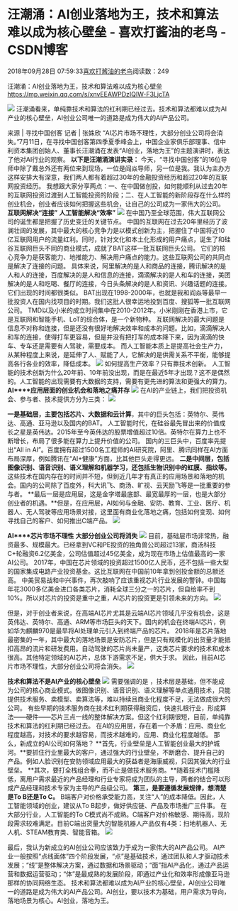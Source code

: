
# 汪潮涌：AI创业落地为王，技术和算法难以成为核心壁垒 - 喜欢打酱油的老鸟 - CSDN博客


2018年09月28日 07:59:33[喜欢打酱油的老鸟](https://me.csdn.net/weixin_42137700)阅读数：249


汪潮涌：AI创业落地为王，技术和算法难以成为核心壁垒
https://mp.weixin.qq.com/s/xnvEEAWPDzIQIW-F3LjcTA

![](https://img-blog.csdn.net/20180928075735890?watermark/2/text/aHR0cHM6Ly9ibG9nLmNzZG4ubmV0L3dlaXhpbl80MjEzNzcwMA==/font/5a6L5L2T/fontsize/400/fill/I0JBQkFCMA==/dissolve/70)
汪潮涌看来，单纯靠技术和算法的红利期已经过去。技术和算法都难以成为AI产业的核心壁垒，AI创业公司唯一的道路是成为伟大的AI产品公司。

来源 | 寻找中国创客
记者 | 张姝欣
“AI芯片市场不理性，大部分创业公司将会消失。”7月11日，在寻找中国创客第四季夏季峰会上，中国企业家俱乐部理事、信中利资本集团创始人、董事长汪潮涌在发表“AI创业，落地为王”的主题演讲时，表达了他对AI行业的观察。
**以下是汪潮涌演讲实录：**
今天，“寻找中国创客”的16位导师中除了戴总外还有两位来到现场，一位是阎焱导师，另一位是我。我认为主办方这样安排大有深意，我们两人都有着超过30年的金融投资经历和超过20年的互联网投资经历。
我想跟大家分享两点：一、在中国做创投，如何能顺利从过去20年的互联网投资过渡到人工智能投资的阶段；二、在人工智能的新阶段存在什么样的创业机会，创业者应该如何把握这些机会，让自己的公司成为一家伟大的公司。
**互联网解决“连接”**
**人工智能解决“效率”**
![](https://img-blog.csdn.net/20180928075716938?watermark/2/text/aHR0cHM6Ly9ibG9nLmNzZG4ubmV0L3dlaXhpbl80MjEzNzcwMA==/font/5a6L5L2T/fontsize/400/fill/I0JBQkFCMA==/dissolve/70)
在中国乃至全球范围，伟大互联网公司的诞生都是把握了历史变迁的关键节点。
中国的互联网在过去20年里经历了波澜壮阔的发展，其中最大的核心竞争力是以模式创新为主，把握住了中国将近10亿互联网用户的流量红利。同时，针对文化和本土化形成的用户痛点，诞生了和硅谷互联网巨头不同的商业模式，成就了BAT这样一批互联网巨头公司。
它们的核心竞争力是获客能力、地推能力、解决用户痛点的能力。这些互联网公司的共同点是解决了连接的问题。
具体来说，阿里解决的是人和商品的连接，腾讯解决的是人和人的连接，百度解决的是人和信息的连接，滴滴解决的是人和车的连接，美团解决的是人和吃喝、餐厅的连接，今日头条解决的是人和资讯、兴趣话题的连接。
它们出现的时间都很类似。
BAT出现在1998-2000年，也就是我和阎焱等最早一批投资人在国内找项目的时期。我们这批人很幸运地投到百度、搜狐等一批互联网公司。
TMD以及小米的成立时间集中在2010-2012年。小米刚刚在香港上市，它是互联网和智能手机、LoT的综合体，是一个新物种。
互联网解决的最大问题是信息不对称和连接，但是还没有很好地解决效率和成本的问题。比如，滴滴解决人和车的连接，使得打车更容易，但是并没有把打车的成本降下来，因为滴滴的快车、专车还是需要有人驾驶，需要成本。
而人工智能本质上是提高社会生产力，从某种程度上来说，是延伸了人、赋能了人，它解决的是供需关系不平衡，能够提高各行各业的效率，降低成本。
﻿![](https://img-blog.csdn.net/20180928075748915?watermark/2/text/aHR0cHM6Ly9ibG9nLmNzZG4ubmV0L3dlaXhpbl80MjEzNzcwMA==/font/5a6L5L2T/fontsize/400/fill/I0JBQkFCMA==/dissolve/70)﻿
如何提高生产效率？只有靠技术创新。
人工智能的技术创新为什么20年前、10年前没出现，而是在最近5年才出现？这不是偶然的。人工智能的出现需要有大数据的支持，需要有更先进的算法和更强大的算力。
**AI****应用层面的创业机会和落地之痛并存**
![](https://img-blog.csdn.net/20180928075716592?watermark/2/text/aHR0cHM6Ly9ibG9nLmNzZG4ubmV0L3dlaXhpbl80MjEzNzcwMA==/font/5a6L5L2T/fontsize/400/fill/I0JBQkFCMA==/dissolve/70)
在AI的产业链上，我们把投资机会、参与者、技术提供方分为三类：
![](https://img-blog.csdn.net/20180928075802439?watermark/2/text/aHR0cHM6Ly9ibG9nLmNzZG4ubmV0L3dlaXhpbl80MjEzNzcwMA==/font/5a6L5L2T/fontsize/400/fill/I0JBQkFCMA==/dissolve/70)

**一是基础层，主要包括芯片、大数据和云计算**，其中的巨头包括：英特尔、英伟达、高通、亚马逊以及国内的BAT。
人工智能时代，在硅谷最先冒出来的价值成长之星是英伟达。2015年至今英伟达的股票增值超过10倍。英特尔在算力上也不断增长，布局了很多能在算力上提升价值的公司。
国内的三巨头中，百度率先提出“All in AI”。百度拥有超过1500名工程师的AI研究院，阿里、腾讯同样在AI方面布局深厚，例如腾讯在“AI+健康”方面，比其他巨头走得更远。
**二是中间层，包括图像识别、语音识别、语义理解和机器学习，还包括生物识别中的虹膜、指纹等。**
这些技术在国内存在的时间并不短，但到近几年才有真正的应用场景和落地的机会。国内的公司除了百度外，科大讯飞、商汤、旷视、云天励飞等是一批重要的参与者。
**最后一层是应用层，这是金字塔最底部、最宽最厚的一层，也是大部分创业者的机遇。**但是，在应用层，AI如何与金融、安防、教育、工业、医疗、机器人、无人驾驶等应用场景对接，这里面有商业化落地之痛，包括如何变现、如何寻找自己的客户、如何推出C端产品。
![](https://img-blog.csdn.net/20180928075815278?watermark/2/text/aHR0cHM6Ly9ibG9nLmNzZG4ubmV0L3dlaXhpbl80MjEzNzcwMA==/font/5a6L5L2T/fontsize/400/fill/I0JBQkFCMA==/dissolve/70)

**AI****芯片市场不理性**
**大部分创业公司将消失**
![](https://img-blog.csdn.net/20180928075716624?watermark/2/text/aHR0cHM6Ly9ibG9nLmNzZG4ubmV0L3dlaXhpbl80MjEzNzcwMA==/font/5a6L5L2T/fontsize/400/fill/I0JBQkFCMA==/dissolve/70)
目前，基础层市场非常热，融资最多、规模最大。已经拿到VC和PE投资的独角兽公司超过13家，商汤科技C+轮融资6.2亿美金，公司估值超过45亿美金，成为现在市场上估值最高的一家AI公司。
2017年，中国在芯片领域的投资超过1500亿人民币，还不包括一些大型的国家集成电路产业投资基金。这比互联网在中国前10年拿到创投金额的总额还高。
中美贸易战和中兴事件，再次敲响了应该重视芯片行业发展的警钟。中国每年花3000多亿美金进口各类芯片，消耗全球三分之一的芯片，但自给率不到10%。所以对芯片的投资是重中之重，AI芯片的投资更是引领未来的方向。
![](https://img-blog.csdn.net/20180928075827321?watermark/2/text/aHR0cHM6Ly9ibG9nLmNzZG4ubmV0L3dlaXhpbl80MjEzNzcwMA==/font/5a6L5L2T/fontsize/400/fill/I0JBQkFCMA==/dissolve/70)

但是，对于创业者来说，在高端AI芯片尤其是云端AI芯片领域几乎没有机会，这是英伟达、英特尔、高通、ARM等市场巨头的天下。国内的机会在终端AI芯片，例如华为麒麟970是最早将AI处理单元引入到终端产品的芯片。
2018年是芯片落地最密集的一年，其中最大的落地场景是安防芯片，但是只有规模化的出货量才能抵扣高昂的流片和研发费用。自动驾驶的芯片尚未量产，这类芯片要求的技术和成本很高。其他特定领域的AI芯片，总体下游需求不足，供大于求。
因此，目前AI芯片市场不理性，大部分创业公司将会消失。
![](https://img-blog.csdn.net/20180928075840814?watermark/2/text/aHR0cHM6Ly9ibG9nLmNzZG4ubmV0L3dlaXhpbl80MjEzNzcwMA==/font/5a6L5L2T/fontsize/400/fill/I0JBQkFCMA==/dissolve/70)

**技术和算法不是AI产业的核心壁垒**
![](https://img-blog.csdn.net/20180928075716599?watermark/2/text/aHR0cHM6Ly9ibG9nLmNzZG4ubmV0L3dlaXhpbl80MjEzNzcwMA==/font/5a6L5L2T/fontsize/400/fill/I0JBQkFCMA==/dissolve/70)
需要强调的是 ，技术层是基础，但不能成为公司的核心商业模式。做图像识别、语音识别、语义理解等单点通用技术，只能提供技术服务、卖模型、卖算法等，难以持续且商业化程度不足，无法做成很大的公司。
有些早期的技术服务商在技术红利期获得融资后，快速扎根行业，形成算法——硬件——芯片三点一线的整体解决方案。但这个红利期很短，目前，单纯靠技术和算法的红利期已经过去。
在AI的应用层，存在着一个矛盾：应用、商业化程度越高，对技术的要求越容易，而技术越难的，应用、商业化程度越低。
那么，新成立的AI公司如何落地？
**首先，行业壁垒是人工智能创业最大的护城河。**要抓住行业里最大的客户，通过强大的行业壁垒，不断磨合、提升自己的产品。例如人脸识别在安防领域应用最大的获益者是海康威视，只因其强大的行业壁垒。
**其次，要打全栈组合拳，而不止是做技术服务商。**随着技术门槛降低，离用户需求最近的产品经理和行业专家将成为团队的主导，两者的结合可以形成产品经理和技术专家为主导的产品级公司。
**第三，是要遵循发展规律，想清楚是To B还是To C。**
B端客户对价格承受能力高，关注“人”的成本降低。因此，人工智能领域的创业，建议从To B起步，做好供应链、产品及市场推广三件事。
在大部分行业，人工智能的To C模式尚不成熟。C端客户对价格敏感、期待高，现阶段需求较难满足。目前C端出货量大的智能机器人产品仅有4类：扫地机器人、无人机、STEAM教育类、智能音箱。
﻿![](https://img-blog.csdn.net/20180928075856243?watermark/2/text/aHR0cHM6Ly9ibG9nLmNzZG4ubmV0L3dlaXhpbl80MjEzNzcwMA==/font/5a6L5L2T/fontsize/400/fill/I0JBQkFCMA==/dissolve/70)﻿

最后，我认为新成立的AI创业公司应该致力于成为一家伟大的AI产品公司。
AI产业一般按照“点线面体”四个阶段发展，“点”是基础技术，通过团队和人才驱动技术发展；“线”是整体解决方案，通过数据和场景驱动；“面”指AI产品化，通过产品运营和数据运营驱动；“体”是最成熟的发展阶段，即通过产业化和效率形成像亚马逊那样的协同网络生态。
技术和算法都难以成为AI产业的核心壁垒，AI创业公司唯一的道路是成为伟大的AI产品公司。AI创业，要以技术为基础，用户需求为导向，落地场景为核心。AI创业，落地为王。


